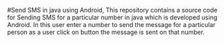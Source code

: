 #Send SMS in java using Android, This repository contains a source code for Sending SMS for a particular number in java which is developed using Android. In this user enter a number to send the message for a particular person as a user click on button the message is sent on that number.


